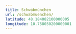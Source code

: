 ```yaml
---
title: Schwabmünchen
url: /schwabmuenchen/
latitude: 48.184082100000005
longitude: 10.758050200000001
---
```

